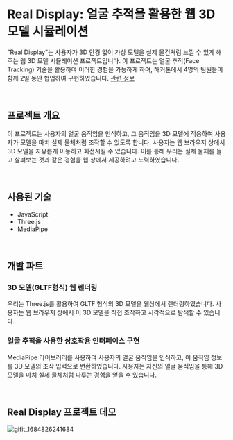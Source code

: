 # Real Display: 얼굴 추적을 활용한 웹 3D 모델 시뮬레이션

"Real Display"는 사용자가 3D 안경 없이 가상 모델을 실제 물건처럼 느낄 수 있게 해주는 웹 3D 모델 시뮬레이션 프로젝트입니다. 
이 프로젝트는 얼굴 추적(Face Tracking) 기술을 활용하여 이러한 경험을 가능하게 하며, 해커톤에서 4명의 팀원들이 함께 2일 동안 협업하여 구현하였습니다.
[관련 정보](https://onoffmix.com/event/265371)

<br/>

## 프로젝트 개요

이 프로젝트는 사용자의 얼굴 움직임을 인식하고, 그 움직임을 3D 모델에 적용하여 사용자가 모델을 마치 실제 물체처럼 조작할 수 있도록 합니다.
사용자는 웹 브라우저 상에서 3D 모델을 자유롭게 이동하고 회전시킬 수 있습니다. 이를 통해 우리는 실제 물체를 들고 살펴보는 것과 같은 경험을 웹 상에서 제공하려고 노력하였습니다.

<br/>

## 사용된 기술 
- JavaScript
- Three.js
- MediaPipe

<br/>

## 개발 파트 

### 3D 모델(GLTF형식) 웹 렌더링
우리는 Three.js를 활용하여 GLTF 형식의 3D 모델을 웹상에서 렌더링하였습니다. 사용자는 웹 브라우저 상에서 이 3D 모델을 직접 조작하고 시각적으로 탐색할 수 있습니다.

### 얼굴 추적을 사용한 상호작용 인터페이스 구현
MediaPipe 라이브러리를 사용하여 사용자의 얼굴 움직임을 인식하고, 이 움직임 정보를 3D 모델의 조작 입력으로 변환하였습니다. 
사용자는 자신의 얼굴 움직임을 통해 3D 모델을 마치 실제 물체처럼 다루는 경험을 얻을 수 있습니다.

<br/>

## Real Display 프로젝트 데모

![gifit_1684826241684](https://github.com/studykic/real_display/assets/112735947/e25c296b-05f6-47d9-8867-feebbcfcd180)
